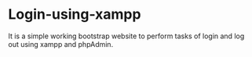 # Login-using-xampp
It is a simple working bootstrap website to perform tasks of login and log out using xampp and phpAdmin.
